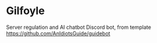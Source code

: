 # Gilfoyle
Server regulation and AI chatbot Discord bot, from template https://github.com/AnIdiotsGuide/guidebot
